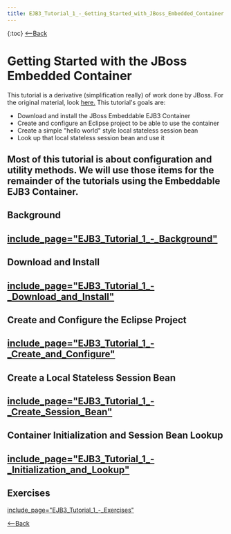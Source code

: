 ```yaml
---
title: EJB3_Tutorial_1_-_Getting_Started_with_JBoss_Embedded_Container
---
```

{:toc}
[<--Back]({{site.pagesurl}}/EJB_3_and_Java_Persistence_API)

# Getting Started with the JBoss Embedded Container

This tutorial is a derivative (simplification really) of work done by JBoss. For the original material, look [here.](http://docs.jboss.org/ejb3/embedded/embedded.html) This tutorial's goals are:
* Download and install the JBoss Embeddable EJB3 Container
* Create and configure an Eclipse project to be able to use the container
* Create a simple "hello world" style local stateless session bean
* Look up that local stateless session bean and use it

Most of this tutorial is about configuration and utility methods. We will use those items for the remainder of the tutorials using the Embeddable EJB3 Container.
----
## Background
[include_page="EJB3_Tutorial_1_-_Background"]({{site.pagesurl}}/include_page="EJB3_Tutorial_1_-_Background")
----
## Download and Install
[include_page="EJB3_Tutorial_1_-_Download_and_Install"]({{site.pagesurl}}/include_page="EJB3_Tutorial_1_-_Download_and_Install")
----
## Create and Configure the Eclipse Project
[include_page="EJB3_Tutorial_1_-_Create_and_Configure"]({{site.pagesurl}}/include_page="EJB3_Tutorial_1_-_Create_and_Configure")
----
## Create a Local Stateless Session Bean
[include_page="EJB3_Tutorial_1_-_Create_Session_Bean"]({{site.pagesurl}}/include_page="EJB3_Tutorial_1_-_Create_Session_Bean")
----
## Container Initialization and Session Bean Lookup
[include_page="EJB3_Tutorial_1_-_Initialization_and_Lookup"]({{site.pagesurl}}/include_page="EJB3_Tutorial_1_-_Initialization_and_Lookup")
----
## Exercises
[include_page="EJB3_Tutorial_1_-_Exercises"]({{site.pagesurl}}/include_page="EJB3_Tutorial_1_-_Exercises")

[<--Back]({{site.pagesurl}}/EJB_3_and_Java_Persistence_API)
